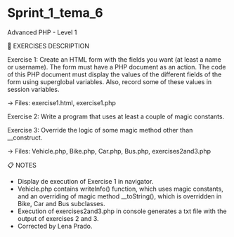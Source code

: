 # Sprint_1_tema_6
Advanced PHP - Level 1

📄 EXERCISES DESCRIPTION

Exercise 1: Create an HTML form with the fields you want (at least a name or username). The form must have a PHP document as an action. The code of this PHP document must display the values ​​of the different fields of the form using superglobal variables. Also, record some of these values ​​in session variables.

-> Files: exercise1.html, exercise1.php

Exercise 2: Write a program that uses at least a couple of magic constants.

Exercise 3: Override the logic of some magic method other than __construct.

-> Files: Vehicle.php, Bike.php, Car.php, Bus.php, exercises2and3.php

📋 NOTES 

* Display de execution of Exercise 1 in navigator.
* Vehicle.php contains writeInfo() function, which uses magic constants, and an overriding of magic method __toString(), which is overridden in Bike, Car and Bus subclasses. 
* Execution of exercises2and3.php in console generates a txt file with the output of exercises 2 and 3.
* Corrected by Lena Prado.